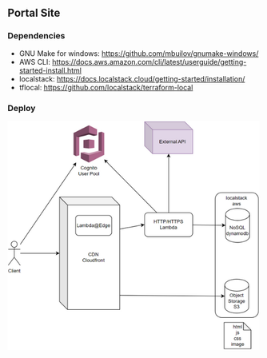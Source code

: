 ## Portal Site

### Dependencies

-   GNU Make for windows: https://github.com/mbuilov/gnumake-windows/
-   AWS CLI:
    https://docs.aws.amazon.com/cli/latest/userguide/getting-started-install.html
-   localstack: https://docs.localstack.cloud/getting-started/installation/
-   tflocal: https://github.com/localstack/terraform-local

### Deploy

![Deploy](./doc/deploy.png)
